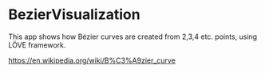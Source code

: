 # BezierVisualization

This app shows how Bézier curves are created from 2,3,4 etc. points, using LÖVE framework.

https://en.wikipedia.org/wiki/B%C3%A9zier_curve
